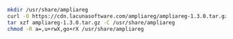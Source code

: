 ﻿```sh
mkdir /usr/share/ampliareg
curl -O https://cdn.lacunasoftware.com/ampliareg/ampliareg-1.3.0.tar.gz
tar xzf ampliareg-1.3.0.tar.gz -C /usr/share/ampliareg
chmod -R a=,u+rwX,go+rX /usr/share/ampliareg
```
